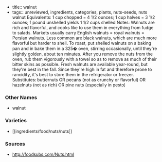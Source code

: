 - title:: walnut
- tags:: unreviewed, ingredients, categories, plants, nuts-seeds, nuts
walnut Equivalents: 1 cup chopped = 4 1/2 ounces; 1 cup halves = 3 1/2 ounces; 1 pound unshelled yields 1 1/2 cups shelled Notes: Walnuts are rich and flavorful, and cooks like to use them in everything from fudge to salads. Markets usually carry English walnuts = royal walnuts = Persian walnuts. Less common are black walnuts, which are much more flavorful but harder to shell. To roast, put shelled walnuts on a baking pan and in bake them in a 325� oven, stirring occasionally, until they're slightly golden, about ten minutes. After you remove the nuts from the oven, rub them vigorously with a towel so as to remove as much of their bitter skins as possible. Fresh walnuts are available year-round, but they're best in the fall. Since they're high in fat and therefore prone to rancidity, it's best to store them in the refrigerator or freezer. Substitutes: butternuts OR pecans (not as crunchy or flavorful) OR hazelnuts (not as rich) OR pine nuts (especially in pesto)

### Other Names

* walnut

### Varieties

* [[ingredients/food/nuts/nuts]]

### Sources
* http://foodsubs.com/Nuts.html
